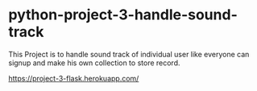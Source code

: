 # python-project-3-handle-sound-track
This Project is to handle sound track of individual user like everyone can signup and make his own collection to store record.

https://project-3-flask.herokuapp.com/
